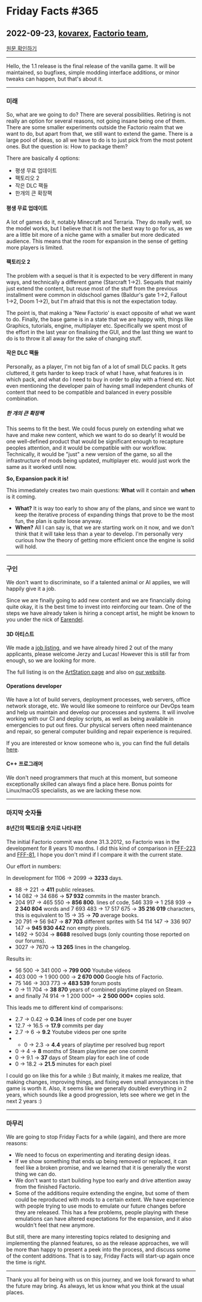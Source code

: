 # Friday Facts #365

## 2022-09-23, [kovarex](https://factorio.com/blog/author/kovarex), [Factorio team](https://factorio.com/blog/author/Factorio%20team), 

[원문 확인하기](https://factorio.com/blog/post/fff-365)

---

Hello,
the 1.1 release is the final release of the vanilla game. It will be maintained, so bugfixes, simple modding interface additions, or minor tweaks can happen, but that's about it.

---

### 미래
So, what are we going to do? There are several possibilities. Retiring is not really an option for several reasons, not going insane being one of them. There are some smaller experiments outside the Factorio realm that we want to do, but apart from that, we still want to extend the game. There is a large pool of ideas, so all we have to do is to just pick from the most potent ones. But the question is: How to package them?

There are basically 4 options:

* 평생 무료 업데이트
* 팩토리오 2
* 작은 DLC 팩들
* 한개의 큰 확장팩

#### 평생 무료 업데이트
A lot of games do it, notably Minecraft and Terraria. They do really well, so the model works, but I believe that it is not the best way to go for us, as we are a little bit more of a niche game with a smaller but more dedicated audience. This means that the room for expansion in the sense of getting more players is limited.

#### 팩토리오 2
The problem with a sequel is that it is expected to be very different in many ways, and technically a different game (Starcraft 1→2). Sequels that mainly just extend the content, but reuse most of the stuff from the previous installment were common in oldschool games (Baldur's gate 1→2, Fallout 1→2, Doom 1→2), but I'm afraid that this is not the expectation today.

The point is, that making a 'New Factorio' is exact opposite of what we want to do. Finally, the base game is in a state that we are happy with, things like Graphics, tutorials, engine, multiplayer etc. Specifically we spent most of the effort in the last year on finalising the GUI, and the last thing we want to do is to throw it all away for the sake of changing stuff.

#### 작은 DLC 팩들
Personally, as a player, I'm not big fan of a lot of small DLC packs. It gets cluttered, it gets harder to keep track of what I have, what features is in which pack, and what do I need to buy in order to play with a friend etc. Not even mentioning the developer pain of having small independent chunks of content that need to be compatible and balanced in every possible combination.

##### 한 개의 큰 확장팩
This seems to fit the best. We could focus purely on extending what we have and make new content, which we want to do so dearly! It would be one well-defined product that would be significant enough to recapture peoples attention, and it would be compatible with our workflow. Technically, it would be "just" a new version of the game, so all the infrastructure of mods being updated, multiplayer etc. would just work the same as it worked until now.

**So, Expansion pack it is!**

This immediately creates two main questions: **What** will it contain and **when** is it coming.

* **What?** It is way too early to show any of the plans, and since we want to keep the iterative process of expanding things that prove to be the most fun, the plan is quite loose anyway.
* **When?** All I can say is, that we are starting work on it now, and we don't think that it will take less than a year to develop. I'm personally very curious how the theory of getting more efficient once the engine is solid will hold.

---

### 구인

We don't want to discriminate, so if a talented animal or AI applies, we will happily give it a job.

Since we are finally going to add new content and we are financially doing quite okay, it is the best time to invest into reinforcing our team. One of the steps we have already taken is hiring a concept artist, he might be known to you under the nick of [Earendel](https://mods.factorio.com/user/Earendel).

#### 3D 아티스트
We made a [job listing](https://www.artstation.com/jobs/l6Ra), and we have already hired 2 out of the many applicants, please welcome Jerzy and Lucas! However this is still far from enough, so we are looking for more.

The full listing is on the [ArtStation page](https://www.artstation.com/jobs/l6Ra) and also on [our website](https://factorio.com/job/3D-artist).

#### Operations developer
We have a lot of build servers, deployment processes, web servers, office network storage, etc. We would like someone to reinforce our DevOps team and help us maintain and develop our processes and systems. It will involve working with our CI and deploy scripts, as well as being available in emergencies to put out fires. Our physical servers often need maintenance and repair, so general computer building and repair experience is required.

If you are interested or know someone who is, you can find the full details [here](https://factorio.com/job/operations-developer).

#### C++ 프로그래머
We don't need programmers that much at this moment, but someone exceptionally skilled can always find a place here. Bonus points for Linux/macOS specialists, as we are lacking these now.

---

### 마지막 숫자들

#### 8년간의 팩토리올 숫자로 나타내면

The initial Factorio commit was done 31.3.2012, so Factorio was in the development for 8 years 10 months. I did this kind of comparison in [FFF-223](../201~300/223.md) and [FFF-81](../1~100/81.md), I hope you don't mind if I compare it with the current state.

Our effort in numbers:

In development for 1106 → 2099 → **3233** days.
* 88 → 221 → **411** public releases.
* 14 082 → 34 686 → **57 932** commits in the master branch.
* 204 917 → 465 550 → **856 800**. lines of code, 546 339 → 1 258 939 → **2 340 804** words and 7 693 483 → 17 517 675 → **35 216 019** characters, this is equivalent to 15 → 35 → **70** average books.
* 20 791 → 56 947 → **87 703** different sprites with 54 114 147 → 336 907 147 → **945 930 442** non empty pixels.
* 1492 → 5034 → **8688** resolved bugs (only counting those reported on our forums).
* 3027 → 7670 → **13 265** lines in the changelog.

Results in:

* 56 500 → 341 000 → **799 000** Youtube videos
* 403 000 → 1 900 000 → **2 670 000** Google hits of Factorio.
* 75 146 → 303 773 → **483 539** forum posts
* 0 → 11 704 → **38 870** years of combined playtime played on Steam.
* and finally 74 914 → 1 200 000+ → **2 500 000+** copies sold.

This leads me to different kind of comparisons:

* 2.7 → 0.42 → **0.34** lines of code per one buyer
* 12.7 → 16.5 → **17.9** commits per day
* 2.7 → 6 → **9.2** Youtube videos per one sprite
* * 0 → 2.3 → **4.4** years of playtime per resolved bug report
* 0 → 4 → **8** months of Steam playtime per one commit
* 0 → 9.1 → **37** days of Steam play for each line of code
* 0 → 18.2 → **21.5** minutes for each pixel

I could go on like this for a while :) But mainly, it makes me realize, that making changes, improving things, and fixing even small annoyances in the game is worth it. Also, it seems like we generally doubled everything in 2 years, which sounds like a good progression, lets see where we get in the next 2 years :)

---

### 마무리
We are going to stop Friday Facts for a while (again), and there are more reasons:

* We need to focus on experimenting and iterating design ideas.
* If we show something that ends up being removed or replaced, it can feel like a broken promise, and we learned that it is generally the worst thing we can do.
* We don't want to start building hype too early and drive attention away from the finished Factorio.
* Some of the additions require extending the engine, but some of them could be reproduced with mods to a certain extent. We have experience with people trying to use mods to emulate our future changes before they are released. This has a few problems, people playing with these emulations can have altered expectations for the expansion, and it also wouldn't feel that new anymore.

But still, there are many interesting topics related to designing and implementing the planned features, so as the release approaches, we will be more than happy to present a peek into the process, and discuss some of the content additions. That is to say, Friday Facts will start-up again once the time is right.

---

Thank you all for being with us on this journey, and we look forward to what the future may bring. As always, let us know what you think at the usual places.
